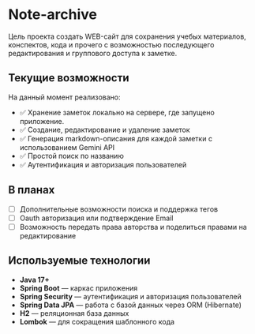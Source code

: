 # Note-archive

Цель проекта создать WEB-сайт для сохранения учебых материалов, конспектов, кода и прочего с возможностью последующего редактирования и группового доступа к заметке. 

## Текущие возможности

На данный момент реализовано:

- ✅ Хранение заметок локально на сервере, где запущено приложение.
- ✅ Создание, редактирование и удаление заметок
- ✅ Генерация markdown-описания для каждой заметки с использованием Gemini API 
- ✅ Простой поиск по названию
- ✅ Аутентификация и авторизация пользователей

## В планах

- [ ] Дополнительные возможности поиска и поддержка тегов
- [ ] Oauth авторизация или подтверждение Email
- [ ] Возможность передать права авторства и поделиться правами на редактирование

## Используемые технологии

- **Java 17+**
- **Spring Boot** — каркас приложения
- **Spring Security** — аутентификация и авторизация пользователей
- **Spring Data JPA** — работа с базой данных через ORM (Hibernate)
- **H2** — реляционная база данных
- **Lombok** — для сокращения шаблонного кода

